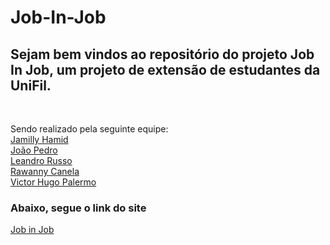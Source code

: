 # Job-In-Job

## Sejam bem vindos ao repositório do projeto Job In Job, um projeto de extensão de estudantes da UniFil.
<br>

Sendo realizado pela seguinte equipe:<br>
[Jamilly Hamid](https://github.com/JamillyHamid) <br>
[João Pedro](https://github.com/joaop-s)  <br>
[Leandro Russo](https://github.com/LeandroDeFRusso) <br>
[Rawanny Canela](https://github.com/RawannyCanela) <br>
[Victor Hugo Palermo](https://github.com/VictorPalermo) <br>


### Abaixo, segue o link do site

[Job in Job](https://thejobinjob.wixstudio.io/jobinjob)



